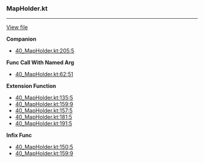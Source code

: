 ### MapHolder.kt
---
[View file](../files/40_MapHolder.kt)

**Companion**

 - [40_MapHolder.kt:205:5](../files/40_MapHolder.kt#L205)

**Func Call With Named Arg**

 - [40_MapHolder.kt:62:51](../files/40_MapHolder.kt#L62)

**Extension Function**

 - [40_MapHolder.kt:135:5](../files/40_MapHolder.kt#L135)
 - [40_MapHolder.kt:159:9](../files/40_MapHolder.kt#L159)
 - [40_MapHolder.kt:157:5](../files/40_MapHolder.kt#L157)
 - [40_MapHolder.kt:181:5](../files/40_MapHolder.kt#L181)
 - [40_MapHolder.kt:191:5](../files/40_MapHolder.kt#L191)

**Infix Func**

 - [40_MapHolder.kt:150:5](../files/40_MapHolder.kt#L150)
 - [40_MapHolder.kt:159:9](../files/40_MapHolder.kt#L159)
